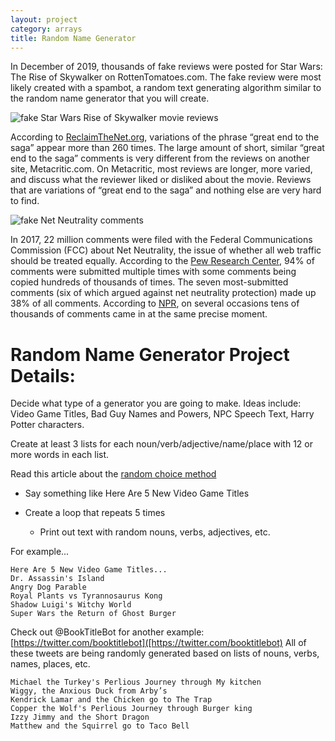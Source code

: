 ```yaml
---
layout: project
category: arrays
title: Random Name Generator
---
```


In December of 2019, thousands of fake reviews were posted for Star Wars: The Rise of Skywalker on RottenTomatoes.com. The fake review were most likely created with a spambot, a random text generating algorithm similar to the random name generator that you will create.

![fake Star Wars Rise of Skywalker movie reviews](/apcsp/textgames/star-wars-rotten-tomatoes-6000-audience-reviews-2.jpeg)

According to [ReclaimTheNet.org](https://reclaimthenet.org/new-data-shows-strange-patterns-in-rotten-tomatoes-star-wars-the-rise-of-skywalker-audience-reviews/), variations of the phrase “great end to the saga” appear more than 260 times. The large amount of short, similar “great end to the saga” comments is very different from the reviews on another site, Metacritic.com. On Metacritic, most reviews are longer, more varied, and discuss what the reviewer liked or disliked about the movie. Reviews that are variations of “great end to the saga” and nothing else are very hard to find.

![fake Net Neutrality comments](/apcsp/textgames/fake-net-neutrality-comments.jpg)

In 2017, 22 million comments were filed with the Federal Communications Commission (FCC) about Net Neutrality, the issue of whether all web traffic should be treated equally. According to the [Pew Research Center](https://www.pewresearch.org/internet/2017/11/29/public-comments-to-the-federal-communications-commission-about-net-neutrality-contain-many-inaccuracies-and-duplicates/), 94% of comments were submitted multiple times with some comments being copied hundreds of thousands of times. The seven most-submitted comments (six of which argued against net neutrality protection) made up 38% of all comments. According to [NPR](https://www.npr.org/2017/12/14/570262688/as-fcc-prepares-net-neutrality-vote-study-finds-millions-of-fake-comments), on several occasions tens of thousands of comments came in at the same precise moment.

# Random Name Generator Project Details:

Decide what type of a generator you are going to make. Ideas include: Video Game Titles, Bad Guy Names and Powers, NPC Speech Text, Harry Potter characters.

Create at least 3 lists for each noun/verb/adjective/name/place with 12 or more words in each list.

Read this article about the [random choice method](https://www.w3schools.com/python/ref_random_choice.asp)

- Say something like Here Are 5 New Video Game Titles

- Create a loop that repeats 5 times

  - Print out text with random nouns, verbs, adjectives, etc.

For example...
```
Here Are 5 New Video Game Titles...
Dr. Assassin's Island
Angry Dog Parable
Royal Plants vs Tyrannosaurus Kong
Shadow Luigi's Witchy World
Super Wars the Return of Ghost Burger
```

Check out @BookTitleBot for another example: [https://twitter.com/booktitlebot]([https://twitter.com/booktitlebot)  All of these tweets are being randomly generated based on lists of nouns, verbs, names, places, etc.

```
Michael the Turkey's Perlious Journey through My kitchen
Wiggy, the Anxious Duck from Arby’s
Kendrick Lamar and the Chicken go to The Trap
Copper the Wolf's Perlious Journey through Burger king
Izzy Jimmy and the Short Dragon
Matthew and the Squirrel go to Taco Bell
```
